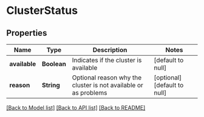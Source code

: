 # ClusterStatus

## Properties

| Name          | Type        | Description                                                     | Notes                        |
| ------------- | ----------- | --------------------------------------------------------------- | ---------------------------- |
| **available** | **Boolean** | Indicates if the cluster is available                           | [default to null]            |
| **reason**    | **String**  | Optional reason why the cluster is not available or as problems | [optional] [default to null] |

[[Back to Model list]](../README.md#documentation-for-models) [[Back to API list]](../README.md#documentation-for-api-endpoints) [[Back to README]](../README.md)

